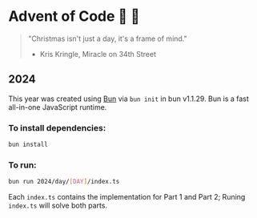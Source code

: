 # Advent of Code 🎄 🎁
> "Christmas isn't just a day, it's a frame of mind."  
> - Kris Kringle, Miracle on 34th Street

## 2024
This year was created using [Bun](https://bun.sh) via `bun init` in bun v1.1.29. Bun is a fast all-in-one JavaScript runtime.  

### To install dependencies:
```bash
bun install
```

### To run:
```bash
bun run 2024/day/[DAY]/index.ts
```
Each `index.ts` contains the implementation for Part 1 and Part 2; Runing `index.ts` will solve both parts.
